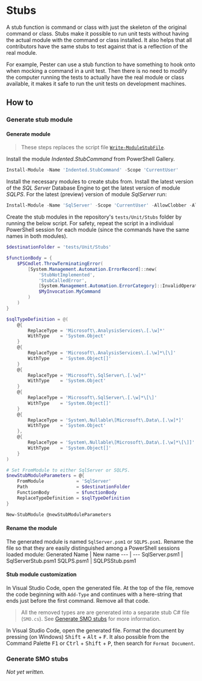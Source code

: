 # Stubs

A stub function is command or class with just the skeleton of the original
command or class. Stubs make it possible to run unit tests without having
the actual module with the command or class installed. It also helps that
all contributors have the same stubs to test against that is a reflection
of the real module.

For example, Pester can use a stub function to have something to hook onto
when mocking a command in a unit test. Then there is no need to modify the
computer running the tests to actually have the real module or class available,
it makes it safe to run the unit tests on development machines.

## How to

### Generate stub module

#### Generate module

> These steps replaces the script file [`Write-ModuleStubFile`](https://github.com/dsccommunity/SqlServerDsc/blob/bed3b1267591ac4351de68eb04ddd22272d2926f/tests/Unit/Stubs/Write-ModuleStubFile.ps1#L17-L187).

Install the module _Indented.StubCommand_ from PowerShell Gallery.

```powershell
Install-Module -Name 'Indented.StubCommand' -Scope 'CurrentUser'
```

Install the necessary modules to create stubs from. Install the latest
version of the _SQL Server_ Database Engine to get the latest version of
module _SQLPS_. For the latest (preview) version of module _SqlServer_ run:

<!-- markdownlint-disable MD013 - Line length -->
```powershell
Install-Module -Name 'SqlServer' -Scope 'CurrentUser' -AllowClobber -AllowPrerelease -Force
```
<!-- markdownlint-enable MD013 - Line length -->

Create the stub modules in the repository's `tests/Unit/Stubs` folder by
running the below script. For safety, repeat the script in a individual
PowerShell session for each module (since the commands have the same names
in both modules).

```powershell
$destinationFolder = 'tests/Unit/Stubs'

$functionBody = {
    $PSCmdlet.ThrowTerminatingError(
        [System.Management.Automation.ErrorRecord]::new(
            'StubNotImplemented',
            'StubCalledError',
            [System.Management.Automation.ErrorCategory]::InvalidOperation,
            $MyInvocation.MyCommand
        )
    )
}

$sqlTypeDefinition = @(
    @{
        ReplaceType = 'Microsoft\.AnalysisServices\.[.\w]*'
        WithType    = 'System.Object'
    }
    @{
        ReplaceType = 'Microsoft\.AnalysisServices\.[.\w]*\[\]'
        WithType    = 'System.Object[]'
    }
    @{
        ReplaceType = 'Microsoft\.SqlServer\.[.\w]*'
        WithType    = 'System.Object'
    }
    @{
        ReplaceType = 'Microsoft\.SqlServer\.[.\w]*\[\]'
        WithType    = 'System.Object[]'
    }
    @{
        ReplaceType = 'System\.Nullable\[Microsoft\.Data\.[.\w]*]'
        WithType    = 'System.Object'
    },
    @{
        ReplaceType = 'System\.Nullable\[Microsoft\.Data\.[.\w]*\[\]]'
        WithType    = 'System.Object[]'
    }
)

# Set FromModule to either SqlServer or SQLPS.
$newStubModuleParameters = @{
    FromModule            = 'SqlServer'
    Path                  = $destinationFolder
    FunctionBody          = $functionBody
    ReplaceTypeDefinition = $sqlTypeDefinition
}

New-StubModule @newStubModuleParameters
```

#### Rename the module

The generated module is named `SqlServer.psm1` or `SQLPS.psm1`. Rename
the file so that they are easily distinguished among a PowerShell sessions
loaded module:
Generated Name | New name
--- | ---
SqlServer.psm1 | SqlServerStub.psm1
SQLPS.psm1 | SQLPSStub.psm1

#### Stub module customization

In Visual Studio Code, open the generated file. At the top of the file,
remove the code beginning with `Add-Type` and continues with a here-string
that ends just before the first command. Remove all that code.

>All the removed types are are generated into a separate stub C# file (`SMO.cs`).
>See [Generate SMO stubs](#generate-smo-stubs) for more information.

<!-- markdownlint-disable MD033 - Line length -->
In Visual Studio Code, open the generated file. Format the document by pressing
(on Windows) <kbd>Shift</kbd> + <kbd>Alt</kbd> + <kbd>F</kbd>. It also possible
from the Command Palette <kbd>F1</kbd> or <kbd>Ctrl</kbd> + <kbd>Shift</kbd> + <kbd>P</kbd>,
then search for `Format Document`.
<!-- markdownlint-enable MD033 - Line length -->

### Generate SMO stubs

_Not yet written._

